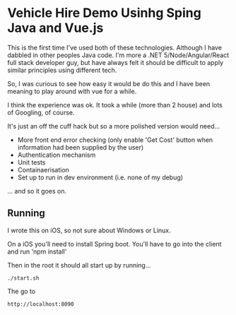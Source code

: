 # Vehicle Hire Demo Usinhg Sping Java and Vue.js

This is the first time I've used both of these technologies. Although I have dabbled in other peoples Java code.
I'm more a .NET 5/Node/Angular/React full stack developer guy, but have always felt it should be difficult to apply similar principles using different tech.

So, I was curious to see how easy it would be do this and I have been meaning to play around with vue for a while.

I think the experience was ok. It took a while (more than 2 house) and lots of Googling, of course.

It's just an off the cuff hack but so a more polished version would need...
* More front end error checking (only enable 'Get Cost' button when information had been supplied by the user)
* Authentication mechanism
* Unit tests
* Containaerisation
* Set up to run in dev environment (i.e. none of my debug)

... and so it goes on.

## Running

I wrote this on iOS, so not sure about Windows or Linux.

On a iOS you'll need to install Spring boot.
You'll have to go into the client and run 'npm install'

Then in the root it should all start up by running...
```
./start.sh
```

The go to 
```
http://localhost:8090
```
